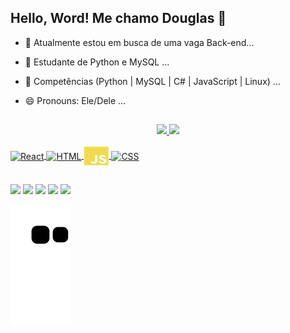 
## Hello, Word! Me chamo Douglas 👋

- 🔭 Atualmente estou em busca de uma vaga Back-end...
- 🌱 Estudante de Python e MySQL ...
- 💬 Competências (Python | MySQL | C# | JavaScript | Linux) ...
- 😄 Pronouns: Ele/Dele ...

  ##

<div align="center">
  <a href="https://github.com/devdouglasa">
  <img height="180em" src="https://github-readme-stats.vercel.app/api?username=devdouglasa&show_icons=true&theme=highcontrast&include_all_commits=true&count_private=true"/>
  <img height="180em" src="https://github-readme-stats.vercel.app/api/top-langs/?username=devdouglasa&layout=compact&langs_count=7&theme=highcontrast"/>
</div>
<div style="display: inline_block"><br>
  <img align="center" alt="React" height="30" width="40" src="https://cdn.jsdelivr.net/gh/devicons/devicon/icons/python/python-original.svg">
  <img align="center" alt="HTML" height="30" width="40" src="https://cdn.jsdelivr.net/gh/devicons/devicon/icons/mysql/mysql-original-wordmark.svg">
  <img align="center" alt="Js" height="30" width="40" src="https://raw.githubusercontent.com/devicons/devicon/master/icons/javascript/javascript-plain.svg">
  <img align="center" alt="CSS" height="30" width="40" src="https://cdn.jsdelivr.net/gh/devicons/devicon/icons/csharp/csharp-original.svg">
</div>
  
  ##
 
<div> 
  <a href="https://www.instagram.com/douglas_ac27" target="_blank"><img src="https://img.shields.io/badge/-Instagram-%23E4405F?style=for-the-badge&logo=instagram&logoColor=white" target="_blank"></a>
  <a href="https://api.whatsapp.com/send?phone=5586995672058&text=Ol%C3%A1%20!!" target="_blank"><img src="https://img.shields.io/badge/WhatsApp-25D366?style=for-the-badge&logo=whatsapp&logoColor=white" target="_blank"></a>
  <a href = "mailto:douglasalisson27@gmail.com"><img src="https://img.shields.io/badge/Gmail-D14836?style=for-the-badge&logo=gmail&logoColor=white" target="_blank"></a>
  <a href="https://www.linkedin.com/in/douglas-alisson-445493219" target="_blank"><img src="https://img.shields.io/badge/-LinkedIn-%230077B5?style=for-the-badge&logo=linkedin&logoColor=white" target="_blank"></a>
  <a href="https://devdouglasa.github.io/mini-portifolio/" target="_blank"><img src="https://img.shields.io/badge/portfólio-CC6699?style=for-the-badge&logo=About.me&logoColor=white"></a>
 
  ![Snake animation](https://github.com/devdouglasa/devdouglasa/blob/output/github-contribution-grid-snake.svg)
 
</div>
